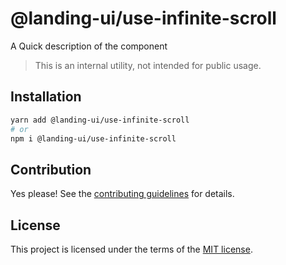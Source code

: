 # @landing-ui/use-infinite-scroll

A Quick description of the component

> This is an internal utility, not intended for public usage.

## Installation

```sh
yarn add @landing-ui/use-infinite-scroll
# or
npm i @landing-ui/use-infinite-scroll
```

## Contribution

Yes please! See the
[contributing guidelines](https://github.com/PanagiotisPitsikoulis/landing.ui/blob/master/CONTRIBUTING.md)
for details.

## License

This project is licensed under the terms of the
[MIT license](https://github.com/PanagiotisPitsikoulis/landing.ui/blob/master/LICENSE).

